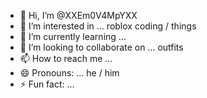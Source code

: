 - 👋 Hi, I’m @XXEm0V4MpYXX
- 👀 I’m interested in ... roblox coding / things
- 🌱 I’m currently learning ...
- 💞️ I’m looking to collaborate on ... outfits
- 📫 How to reach me ...
- 😄 Pronouns: ... he / him
- ⚡ Fun fact: ... 

<!---
XXEm0V4MpYXX/XXEm0V4MpYXX is a ✨ special ✨ repository because its `README.md` (this file) appears on your GitHub profile.
You can click the Preview link to take a look at your changes.
--->
